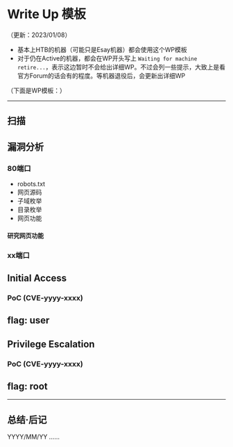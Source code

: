 # Write Up 模板

（更新：2023/01/08）

- 基本上HTB的机器（可能只是Esay机器）都会使用这个WP模板
- 对于仍在Active的机器，都会在WP开头写上 `Waiting for machine retire...`，表示这边暂时不会给出详细WP。不过会列一些提示，大致上是看官方Forum的话会有的程度。等机器退役后，会更新出详细WP


（下面是WP模板：）

---

## 扫描


## 漏洞分析



### 80端口

- robots.txt
- 网页源码
- 子域枚举
- 目录枚举
- 网页功能

#### 研究网页功能

### xx端口



## Initial Access

### PoC (CVE-yyyy-xxxx)


## flag: user





## Privilege Escalation

### PoC (CVE-yyyy-xxxx)


## flag: root


---

## 总结·后记

YYYY/MM/YY
……